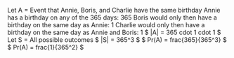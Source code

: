 Let A = Event that Annie, Boris, and Charlie have the same birthday 
Annie has a birthday on any of the 365 days: 365 
Boris would only then have a birthday on the same day as Annie: 1 
Charlie would only then have a birthday on the same day as Annie and Boris: 1 
$ |A| = 365 cdot 1 cdot 1 $ 
Let S = All possible outcomes 
$ |S| = 365^3 $ 
$ Pr(A) = frac{365}{365^3} $ 
$ Pr(A) = frac{1}{365^2} $
